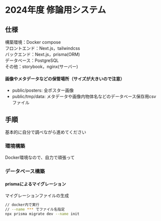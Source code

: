 # 2024年度 修論用システム

## 仕様
構築環境：Docker compose  
フロントエンド：Next.js，tailwindcss  
バックエンド：Next.js，prisma(ORM)  
データベース：PostgreSQL  
その他：storybook，nginx(サーバー) 

#### 画像やメタデータなどの保管場所（サイズが大きいので注意）
* public/posters: 全ポスター画像
* public/tmp/data: メタデータや画像内物体名などのデータベース保存用csvファイル

  
## 手順
基本的に自分で調べながら進めてください

### 環境構築
Docker環境なので、自力で頑張って

### データベース構築
#### prismaによるマイグレーション

マイグレーションファイルの生成
```bash
// docker内で実行
// --name *** でファイル名指定
npx prisma migrate dev --name init
```

